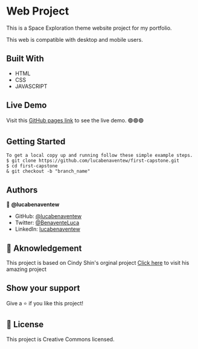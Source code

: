 # Web Project

 This is a Space Exploration theme website project for my portfolio.
 
 This web is compatible with desktop and mobile users.

## Built With

- HTML
- CSS
- JAVASCRIPT

## Live Demo
Visit this [GitHub pages link](https://lucabenaventew.github.io/first-capstone/) to see the live demo. 🟢🟢🟢

## Getting Started

```
To get a local copy up and running follow these simple example steps.
$ git clone https://github.com/lucabenaventew/first-capstone.git
$ cd first-capstone
& git checkout -b "branch_name"
```

## Authors

👤 **@lucabenaventew**

- GitHub: [@lucabenaventew](https://github.com/lucabenaventew)
- Twitter: [@BenaventeLuca](https://twitter.com/BenaventeLuca)
- LinkedIn: [lucabenaventew](https://linkedin.com/in/lucabenaventew/)

## 🤝 Aknowledgement

This project is based on Cindy Shin's orginal project
[Click here](https://www.behance.net/gallery/29845175/CC-Global-Summit-2015) to visit his amazing project

## Show your support

Give a ⭐️ if you like this project!


## 📝 License

This project is Creative Commons licensed.
